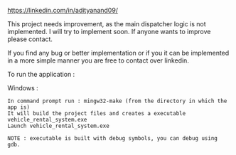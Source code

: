 https://linkedin.com/in/adityanand09/

This project needs improvement, as the main dispatcher logic is not implemented. I will try to implement soon.
If anyone wants to improve please contact.

If you find any bug or better implementation or if you it can be implemented in a more simple manner you are free to contact over linkedin.

To run the application :

Windows :
	
	In command prompt run : mingw32-make (from the directory in which the app is)
	It will build the project files and creates a executable vehicle_rental_system.exe
	Launch vehicle_rental_system.exe

	NOTE : executable is built with debug symbols, you can debug using gdb.